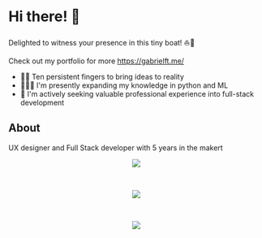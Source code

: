<h1> Hi there! 👋 </h1>  

Delighted to witness your presence in this tiny boat! ⛵️🌊

Check out my portfolio for more https://gabrielft.me/

<ul>
  <li><span>🙌💡 </span> Ten persistent fingers to bring ideas to reality</li>
  <li><span>🧑🏻‍💻 </span> I'm presently expanding my knowledge in python and ML</li>
  <li><span>💼 </span> I'm actively seeking valuable professional experience into full-stack development</li>
</ul>

## About
<p> UX designer and Full Stack developer with 5 years in the makert</p>

<p align="center">
  <a href="https://gabrielft.me/maker.html">
    <img src="https://skillicons.dev/icons?i=js,ts,html,css,react,git" />
  </a>
</p>

</br>

<p align="center">
  <a href="https://gabrielft.me/maker.html">
    <img src="https://skillicons.dev/icons?i=linux,raspberrypi,blender,arduino&theme=light" />
  </a>
</p>

</br>

<p align="center">
  <a href="">
    <img src="https://skillicons.dev/icons?i=nodejs,py,mysql,nestjs,postgres,docker&theme=light" />
  </a>
</p>


